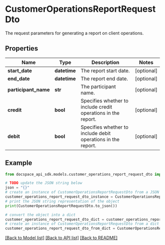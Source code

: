 # CustomerOperationsReportRequestDto
The request parameters for generating a report on client operations.

## Properties

Name | Type | Description | Notes
------------ | ------------- | ------------- | -------------
**start_date** | **datetime** | The report start date. | [optional] 
**end_date** | **datetime** | The report end date. | [optional] 
**participant_name** | **str** | The participant name. | [optional] 
**credit** | **bool** | Specifies whether to include credit operations in the report. | [optional] 
**debit** | **bool** | Specifies whether to include debit operations in the report. | [optional] 

## Example

```python
from docspace_api_sdk.models.customer_operations_report_request_dto import CustomerOperationsReportRequestDto

# TODO update the JSON string below
json = "{}"
# create an instance of CustomerOperationsReportRequestDto from a JSON string
customer_operations_report_request_dto_instance = CustomerOperationsReportRequestDto.from_json(json)
# print the JSON string representation of the object
print(CustomerOperationsReportRequestDto.to_json())

# convert the object into a dict
customer_operations_report_request_dto_dict = customer_operations_report_request_dto_instance.to_dict()
# create an instance of CustomerOperationsReportRequestDto from a dict
customer_operations_report_request_dto_from_dict = CustomerOperationsReportRequestDto.from_dict(customer_operations_report_request_dto_dict)
```
[[Back to Model list]](../README.md#documentation-for-models) [[Back to API list]](../README.md#documentation-for-api-endpoints) [[Back to README]](../README.md)


